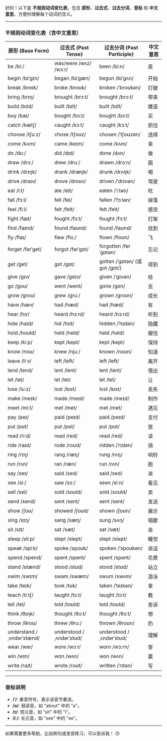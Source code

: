好的！以下是 **不规则动词变化表**，包含 **原形**、**过去式**、**过去分词**、**音标** 和 **中文意思**，方便你理解每个动词的含义。

---

### **不规则动词变化表（含中文意思）**

| **原形 (Base Form)**       | **过去式 (Past Tense)**      | **过去分词 (Past Participle)** | **中文意思**       |
|----------------------------|------------------------------|--------------------------------|--------------------|
| be /biː/                   | was/were /wʌz/ /wɜːr/        | been /biːn/                   | 是                 |
| begin /bɪˈɡɪn/             | began /bɪˈɡæn/               | begun /bɪˈɡʌn/                | 开始               |
| break /breɪk/              | broke /broʊk/                | broken /ˈbroʊkən/             | 打破               |
| bring /brɪŋ/               | brought /brɔːt/              | brought /brɔːt/               | 带来               |
| build /bɪld/               | built /bɪlt/                 | built /bɪlt/                  | 建造               |
| buy /baɪ/                  | bought /bɔːt/                | bought /bɔːt/                 | 买                 |
| catch /kætʃ/               | caught /kɔːt/                | caught /kɔːt/                 | 抓住               |
| choose /tʃuːz/             | chose /tʃoʊz/                | chosen /ˈtʃoʊzən/             | 选择               |
| come /kʌm/                 | came /keɪm/                  | come /kʌm/                    | 来                 |
| do /duː/                   | did /dɪd/                    | done /dʌn/                    | 做                 |
| draw /drɔː/                | drew /druː/                  | drawn /drɔːn/                 | 画                 |
| drink /drɪŋk/              | drank /dræŋk/                | drunk /drʌŋk/                 | 喝                 |
| drive /draɪv/              | drove /droʊv/                | driven /ˈdrɪvən/              | 驾驶               |
| eat /iːt/                  | ate /eɪt/                    | eaten /ˈiːtən/                | 吃                 |
| fall /fɔːl/                | fell /fel/                   | fallen /ˈfɔːlən/              | 掉落               |
| feel /fiːl/                | felt /felt/                  | felt /felt/                   | 感觉               |
| fight /faɪt/               | fought /fɔːt/                | fought /fɔːt/                 | 打架               |
| find /faɪnd/               | found /faʊnd/                | found /faʊnd/                 | 找到               |
| fly /flaɪ/                 | flew /fluː/                  | flown /floʊn/                 | 飞                 |
| forget /fərˈɡet/           | forgot /fərˈɡɒt/             | forgotten /fərˈɡɒtən/         | 忘记               |
| get /ɡet/                  | got /ɡɒt/                    | gotten /ˈɡɒtən/ (或 got /ɡɒt/)| 得到               |
| give /ɡɪv/                 | gave /ɡeɪv/                  | given /ˈɡɪvən/                | 给                 |
| go /ɡoʊ/                   | went /went/                  | gone /ɡɒn/                    | 去                 |
| grow /ɡroʊ/                | grew /ɡruː/                  | grown /ɡroʊn/                 | 成长               |
| have /hæv/                 | had /hæd/                    | had /hæd/                     | 有                 |
| hear /hɪr/                 | heard /hɜːrd/                | heard /hɜːrd/                 | 听到               |
| hide /haɪd/                | hid /hɪd/                    | hidden /ˈhɪdən/               | 隐藏               |
| hold /hoʊld/               | held /held/                  | held /held/                   | 握住               |
| keep /kiːp/                | kept /kept/                  | kept /kept/                   | 保持               |
| know /noʊ/                 | knew /njuː/                  | known /noʊn/                  | 知道               |
| leave /liːv/               | left /left/                  | left /left/                   | 离开               |
| lend /lend/                | lent /lent/                  | lent /lent/                   | 借出               |
| let /let/                  | let /let/                    | let /let/                     | 让                 |
| lose /luːz/                | lost /lɒst/                  | lost /lɒst/                   | 丢失               |
| make /meɪk/                | made /meɪd/                  | made /meɪd/                   | 制作               |
| meet /miːt/                | met /met/                    | met /met/                     | 遇见               |
| pay /peɪ/                  | paid /peɪd/                  | paid /peɪd/                   | 支付               |
| put /pʊt/                  | put /pʊt/                    | put /pʊt/                     | 放                 |
| read /riːd/                | read /red/                   | read /red/                    | 读                 |
| ride /raɪd/                | rode /roʊd/                  | ridden /ˈrɪdən/               | 骑                 |
| ring /rɪŋ/                 | rang /ræŋ/                   | rung /rʌŋ/                    | 响铃               |
| run /rʌn/                  | ran /ræn/                    | run /rʌn/                     | 跑                 |
| say /seɪ/                  | said /sed/                   | said /sed/                    | 说                 |
| see /siː/                  | saw /sɔː/                    | seen /siːn/                   | 看见               |
| sell /sel/                 | sold /soʊld/                 | sold /soʊld/                  | 卖                 |
| send /send/                | sent /sent/                  | sent /sent/                   | 发送               |
| show /ʃoʊ/                 | showed /ʃoʊd/                | shown /ʃoʊn/                  | 展示               |
| sing /sɪŋ/                 | sang /sæŋ/                   | sung /sʌŋ/                    | 唱歌               |
| sit /sɪt/                  | sat /sæt/                    | sat /sæt/                     | 坐                 |
| sleep /sliːp/              | slept /slept/                | slept /slept/                 | 睡觉               |
| speak /spiːk/              | spoke /spoʊk/                | spoken /ˈspoʊkən/             | 说话               |
| spend /spend/              | spent /spent/                | spent /spent/                 | 花费               |
| stand /stænd/              | stood /stʊd/                 | stood /stʊd/                  | 站立               |
| swim /swɪm/                | swam /swæm/                  | swum /swʌm/                   | 游泳               |
| take /teɪk/                | took /tʊk/                   | taken /ˈteɪkən/               | 拿                 |
| teach /tiːtʃ/              | taught /tɔːt/                | taught /tɔːt/                 | 教                 |
| tell /tel/                 | told /toʊld/                 | told /toʊld/                  | 告诉               |
| think /θɪŋk/               | thought /θɔːt/               | thought /θɔːt/                | 想                 |
| throw /θroʊ/               | threw /θruː/                 | thrown /θroʊn/                | 扔                 |
| understand /ˌʌndərˈstænd/  | understood /ˌʌndərˈstʊd/     | understood /ˌʌndərˈstʊd/      | 理解               |
| wear /wer/                 | wore /wɔːr/                  | worn /wɔːrn/                  | 穿                 |
| win /wɪn/                  | won /wʌn/                    | won /wʌn/                     | 赢                 |
| write /raɪt/               | wrote /roʊt/                 | written /ˈrɪtən/              | 写                 |

---

### **音标说明**
- **/ˈ/**: 重音符号，表示该音节重读。
- **/ə/**: 弱读音，如 "about" 中的 "a"。
- **/ɪ/**: 短元音，如 "sit" 中的 "i"。
- **/iː/**: 长元音，如 "see" 中的 "ee"。

---

如果需要更多帮助，比如例句或发音练习，可以告诉我！ 😊